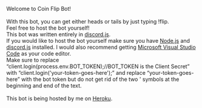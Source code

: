 Welcome to Coin Flip Bot!\
\
With this bot, you can get either heads or tails by just typing !flip.\
Feel free to host the bot yourself!\
This bot was written entirely in
[discord.js](https://www.google.com/url?q=https://discord.js.org&sa=D&ust=1597178033250000&usg=AOvVaw3OgoUVwrHYyoJ9V2l-JvzD).\
If you would like to host the bot yourself make sure you have
[Node.js](https://www.google.com/url?q=https://nodejs.org&sa=D&ust=1597178033250000&usg=AOvVaw1V8WEqzICwAXgRQm8vWUA_) and
[discord.js](https://www.google.com/url?q=https://discord.js.org&sa=D&ust=1597178033250000&usg=AOvVaw3OgoUVwrHYyoJ9V2l-JvzD) installed.
I would also recommend getting [Microsoft Visual Studio
Code](https://www.google.com/url?q=https://code.visualstudio.com/&sa=D&ust=1597178033250000&usg=AOvVaw1EQGZpJxwJIlBtXfgLOoWs) as
your code editor. \
Make sure to replace\
“client.login(process.env.BOT\_TOKEN);//BOT\_TOKEN is the Client Secret”
with “client.login('your-token-goes-here');” and replace
“your-token-goes-here” with the bot token but do not get rid of the two
' symbols at the beginning and end of the text.\
\
This bot is being hosted by me on
[Heroku](https://www.google.com/url?q=https://heroku.com&sa=D&ust=1597178033251000&usg=AOvVaw1A9t32z2hHcahFQOUWnjpe).


